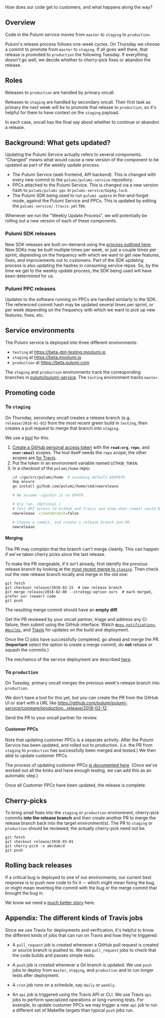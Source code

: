 How does our code get to customers, and what happens along the way?

## Overview

Code in the Pulumi service moves from `master` to `staging` to `production`.

Pulumi's release process follows one-week cycles. On Thursday we choose a commit to promote from `master` to `staging`. If all goes well there, that release is promoted to `production` the following Tuesday. If everything *doesn't* go well, we decide whether to cherry-pick fixes or abandon the release.

## Roles

Releases to `production` are handled by primary oncall.

Releases to `staging` are handled by secondary oncall. Their first task as primary the next week will be to promote that release to `production`, so it's helpful for them to have context on the `staging` payload.

In each case, oncall has the final say about whether to continue or abandon a release.

## Background: What gets updated?

Updating the Pulumi Service actually refers to several components. "Changed" means what would cause a new version of the component to be updated as part of the weekly update process.

- The Pulumi Service (web frontend, API backend). This is changed with every new commit to the `pulumi/pulumi-service` repository.
- PPCs attached to the Pulumi Service. This is changed via a new version hash to `pulumi/pulumi-ppc` in `pulumi-service/Gopkg.lock`.
- The Pulumi SDK being used to run `pulumi update` in fire-and-forget mode, against the Pulumi Service and PPCs. This is updated by editing the `pulumi-service/.travis.yml` file.

Whenever we run the "Weekly Update Process", we will potentially be rolling out a new version of each of these components.

### Pulumi SDK releases

New SDK releases are built on-demand using the [process outlined here](https://github.com/pulumi/home/wiki/Producing-an-SDK).  New SDKs may be built multiple times per week, or just a couple times per sprint, depending on the frequency with which we want to get new features, fixes, and improvements out to customers.  Part of the SDK updating process is also updating the hashes in consuming service repos.  So, by the time we get to the weekly update process, the SDK being used will have been determined for us.

### Pulumi PPC releases

Updates to the software running on PPCs are handled similarly to the SDK. The referenced commit hash may be updated several times per sprint, or per week depending on the frequency with which we want to pick up new features, fixes, etc.

## Service environments

The Pulumi service is deployed into three different environments:

- `testing` at https://beta-dot-testing.moolumi.io
- `staging` at https://beta.moolumi.io
- `production` at https://beta.pulumi.com

The `staging` and `production` environments track the corresponding branches in [pulumi/pulumi-service](https://github.com/pulumi/pulumi-service). The `testing` environment tracks `master`.

## Promoting code

### To `staging`

On Thursday, secondary oncall creates a release branch (e.g. `release/2018-01-01`) from the most recent green build in `testing`, then creates a pull request to merge that branch into `staging`.

We use a [tool](https://github.com/pulumi/home/tree/master/cmd/newrelease) for this.

1. [Create a GitHub personal access token](https://help.github.com/articles/creating-a-personal-access-token-for-the-command-line/) with the **`read:org`**, **`repo`**, and **`user:email`** scopes. The tool itself needs the `repo` scope; the other scopes are [for Travis](https://docs.travis-ci.com/user/github-oauth-scopes/).
2. Put the token in an environment variable named `GITHUB_TOKEN`.
3. In a checkout of the `pulumi/home` repo:
    ```bash
    cd ~/go/src/pulumi/home  # assuming default $GOPATH
    dep ensure
    go install github.com/pulumi/home/cmd/newrelease

    # We assume ~/go/bin is on $PATH.

    # Dry run. (Optional.)
    # Test API access to GitHub and Travis and show what commit would be used.
    newrelease -createbranch=false

    # Choose a commit, and create a release branch and PR.
    newrelease
    ```

#### Merging

The PR may complain that the branch can't merge cleanly. This can happen if we've taken cherry picks since the last release.

To make the PR mergeable, if it isn't already, first identify the *previous* release branch by looking at the [most recent merge to `staging`](https://github.com/pulumi/pulumi-service/commits/staging). Then check out the new release branch locally and merge in the old one:

```
git fetch
git checkout release/2018-02-15  # new release branch
git merge release/2018-02-08 --strategy-option ours  # mark merged, prefer our (newer) code
git push
```

The resulting merge commit should have an **empty diff**.

Get the PR reviewed by your oncall partner, triage and address any CI failure, then submit using the GitHub interface. Watch [`#ops-notifications`](https://pulumi.slack.com/messages/C8FNQFZQQ/), [`#builds`](https://pulumi.slack.com/messages/C5J0XFWRJ/), and [Travis](https://travis-ci.com/pulumi/pulumi-service) for updates on the build and deployment.

Once the CI jobs have successfully completed, go ahead and merge the PR. (**Important** select the option to create a merge commit, do **not** rebase or squash the commits.)

The mechanics of the service deployment are described [here](https://github.com/pulumi/home/wiki/Updating-the-Service).

### To `production`

On Tuesday, primary oncall merges the previous week's release branch into `production`.

We don't have a tool for this yet, but you can create the PR from the GitHub UI or start with a URL like https://github.com/pulumi/pulumi-service/compare/production...release/2018-02-12.

Send the PR to your oncall partner for review.

#### Customer PPCs

Note that updating customer PPCs is a separate activity. After the Pulumi Service has been updated, and rolled out to production. (i.e. the PR from `staging` to `production` has successfully been merged and tested.) We then able to update customer PPCs.

The process of updating customer PPCs [is documented here](https://github.com/pulumi/home/wiki/Updating-PPCs). (Once we've worked out all the kinks and have enough testing, we can add this as an automatic step.)

Once all Customer PPCs have been updated, the release is complete.

## Cherry-picks

To bring small fixes into the `staging` or `production` environment, cherry-pick commits **into the release branch** and then create another PR to merge the release branch back into the target environment(s). The PR to `staging` or `production` should be reviewed; the actually cherry-pick need not be.

```
git fetch
git checkout release/2018-03-01
git cherry-pick -x abcdabcd
git push
```

## Rolling back releases

If a critical bug is deployed to one of our environments, our current best response is to push *new* code to fix it -- which might mean fixing the bug, or might mean reverting the commit with the bug or the merge commit that brought the bug in.

We know we need a [much better story](https://github.com/pulumi/pulumi-service/issues/538) here.

## Appendix: The different kinds of Travis jobs

Since we use Travis for deployments and verification, it's helpful to know the different kinds of jobs that can run on Travis and how they're triggered:

- A `pull_request` job is created whenever a GitHub pull request is created or source branch is pushed to. We use `pull_request` jobs to check that the code builds and passes simple tests.

- A `push` job is created whenever a Git branch is updated. We use `push` jobs to deploy from `master`, `staging`, and `production` and to run longer tests after deployment.

- A `cron` job runs on a schedule, say `daily` or `weekly`.

- An `api` job is triggered using the Travis API or CLI. We use Travis `api` jobs to perform specialized operations or long-running tests. For example, to update customer PPCs we may trigger a new `api` job to run a different set of Makefile targets than typical `push` jobs run.